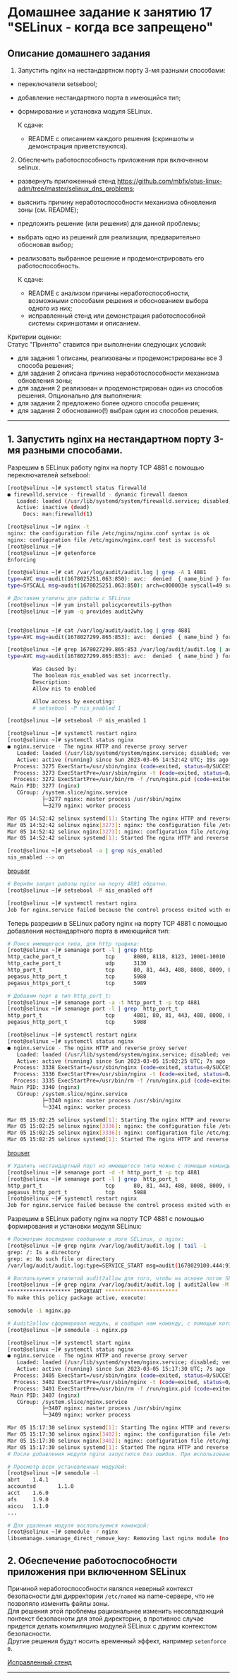 # Домашнее задание к занятию 17 "SELinux - когда все запрещено"


## Описание домашнего задания

1. Запустить nginx на нестандартном порту 3-мя разными способами:    
 - переключатели setsebool;    
 - добавление нестандартного порта в имеющийся тип;    
 - формирование и установка модуля SELinux.    

   К сдаче:    
      - README с описанием каждого решения (скриншоты и демонстрация приветствуются).

2. Обеспечить работоспособность приложения при включенном selinux.    
 - развернуть приложенный стенд https://github.com/mbfx/otus-linux-adm/tree/master/selinux_dns_problems;     
 - выяснить причину неработоспособности механизма обновления зоны (см. README);    
 - предложить решение (или решения) для данной проблемы;    
 - выбрать одно из решений для реализации, предварительно обосновав выбор;    
 - реализовать выбранное решение и продемонстрировать его работоспособность.    

   К сдаче:    
      - README с анализом причины неработоспособности, возможными способами решения и обоснованием выбора одного из них;
      - исправленный стенд или демонстрация работоспособной системы скриншотами и описанием.

Критерии оценки:    
Статус "Принято" ставится при выполнении следующих условий:
- для задания 1 описаны, реализованы и продемонстрированы все 3 способа решения;
- для задания 2 описана причина неработоспособности механизма обновления зоны;
- для задания 2 реализован и продемонстрирован один из способов решения.
Опционально для выполнения:
- для задания 2 предложено более одного способа решения;
- для задания 2 обоснованно(!) выбран один из способов решения.

---


## 1. Запустить nginx на нестандартном порту 3-мя разными способами.

Разрешим в SELinux работу nginx на порту TCP 4881 c помощью переключателей setsebool:    
```bash
[root@selinux ~]# systemctl status firewalld
● firewalld.service - firewalld - dynamic firewall daemon
   Loaded: loaded (/usr/lib/systemd/system/firewalld.service; disabled; vendor preset: enabled)
   Active: inactive (dead)
     Docs: man:firewalld(1)

[root@selinux ~]# nginx -t
nginx: the configuration file /etc/nginx/nginx.conf syntax is ok
nginx: configuration file /etc/nginx/nginx.conf test is successful
[root@selinux ~]# 
[root@selinux ~]# getenforce
Enforcing

[root@selinux ~]# cat /var/log/audit/audit.log | grep -A 1 4881 
type=AVC msg=audit(1678025251.063:850): avc:  denied  { name_bind } for  pid=2914 comm="nginx" src=4881 scontext=system_u:system_r:httpd_t:s0 tcontext=system_u:object_r:unreserved_port_t:s0 tclass=tcp_socket permissive=0
type=SYSCALL msg=audit(1678025251.063:850): arch=c000003e syscall=49 success=no exit=-13 a0=6 a1=55878a986878 a2=10 a3=7fff803dc990 items=0 ppid=1 pid=2914 auid=4294967295 uid=0 gid=0 euid=0 suid=0 fsuid=0 egid=0 sgid=0 fsgid=0 tty=(none) ses=4294967295 comm="nginx" exe="/usr/sbin/nginx" subj=system_u:system_r:httpd_t:s0 key=(null)

# Доставим утилиты для работы с SELinux
[root@selinux ~]# yum install policycoreutils-python
[root@selinux ~]# yum -q provides audit2why


[root@selinux ~]# cat /var/log/audit/audit.log | grep 4881 
type=AVC msg=audit(1678027299.865:853): avc:  denied  { name_bind } for  pid=2940 comm="nginx" src=4881 scontext=system_u:system_r:httpd_t:s0 tcontext=system_u:object_r:unreserved_port_t:s0 tclass=tcp_socket permissive=0

[root@selinux ~]# grep 1678027299.865:853 /var/log/audit/audit.log | audit2why
type=AVC msg=audit(1678027299.865:853): avc:  denied  { name_bind } for  pid=2940 comm="nginx" src=4881 scontext=system_u:system_r:httpd_t:s0 tcontext=system_u:object_r:unreserved_port_t:s0 tclass=tcp_socket permissive=0

        Was caused by:
        The boolean nis_enabled was set incorrectly. 
        Description:
        Allow nis to enabled

        Allow access by executing:
        # setsebool -P nis_enabled 1

[root@selinux ~]# setsebool -P nis_enabled 1

[root@selinux ~]# systemctl restart nginx
[root@selinux ~]# systemctl status nginx
● nginx.service - The nginx HTTP and reverse proxy server
   Loaded: loaded (/usr/lib/systemd/system/nginx.service; disabled; vendor preset: disabled)
   Active: active (running) since Sun 2023-03-05 14:52:42 UTC; 19s ago
  Process: 3275 ExecStart=/usr/sbin/nginx (code=exited, status=0/SUCCESS)
  Process: 3273 ExecStartPre=/usr/sbin/nginx -t (code=exited, status=0/SUCCESS)
  Process: 3272 ExecStartPre=/usr/bin/rm -f /run/nginx.pid (code=exited, status=0/SUCCESS)
 Main PID: 3277 (nginx)
   CGroup: /system.slice/nginx.service
           ├─3277 nginx: master process /usr/sbin/nginx
           └─3279 nginx: worker process

Mar 05 14:52:42 selinux systemd[1]: Starting The nginx HTTP and reverse proxy server...
Mar 05 14:52:42 selinux nginx[3273]: nginx: the configuration file /etc/nginx/nginx.conf syntax is ok
Mar 05 14:52:42 selinux nginx[3273]: nginx: configuration file /etc/nginx/nginx.conf test is successful
Mar 05 14:52:42 selinux systemd[1]: Started The nginx HTTP and reverse proxy server.

[root@selinux ~]# getsebool -a | grep nis_enabled
nis_enabled --> on
```
[brouser](./img/01.png)    
   
```bash
# Вернём запрет работы nginx на порту 4881 обратно.
[root@selinux ~]# setsebool -P nis_enabled off

[root@selinux ~]# systemctl restart nginx
Job for nginx.service failed because the control process exited with error code. See "systemctl status nginx.service" and "journalctl -xe" for detail
```

Теперь разрешим в SELinux работу nginx на порту TCP 4881 c помощью добавления нестандартного порта в имеющийся тип:    
```bash
# Поиск имеющегося типа, для http трафика:
[root@selinux ~]# semanage port -l | grep http
http_cache_port_t              tcp      8080, 8118, 8123, 10001-10010
http_cache_port_t              udp      3130
http_port_t                    tcp      80, 81, 443, 488, 8008, 8009, 8443, 9000
pegasus_http_port_t            tcp      5988
pegasus_https_port_t           tcp      5989

# Добавим порт в тип http_port_t:
[root@selinux ~]# semanage port -a -t http_port_t -p tcp 4881
[root@selinux ~]# semanage port -l | grep  http_port_t
http_port_t                    tcp      4881, 80, 81, 443, 488, 8008, 8009, 8443, 9000
pegasus_http_port_t            tcp      5988

[root@selinux ~]# systemctl restart nginx
[root@selinux ~]# systemctl status nginx
● nginx.service - The nginx HTTP and reverse proxy server
   Loaded: loaded (/usr/lib/systemd/system/nginx.service; disabled; vendor preset: disabled)
   Active: active (running) since Sun 2023-03-05 15:02:25 UTC; 7s ago
  Process: 3338 ExecStart=/usr/sbin/nginx (code=exited, status=0/SUCCESS)
  Process: 3336 ExecStartPre=/usr/sbin/nginx -t (code=exited, status=0/SUCCESS)
  Process: 3335 ExecStartPre=/usr/bin/rm -f /run/nginx.pid (code=exited, status=0/SUCCESS)
 Main PID: 3340 (nginx)
   CGroup: /system.slice/nginx.service
           ├─3340 nginx: master process /usr/sbin/nginx
           └─3341 nginx: worker process

Mar 05 15:02:25 selinux systemd[1]: Starting The nginx HTTP and reverse proxy server...
Mar 05 15:02:25 selinux nginx[3336]: nginx: the configuration file /etc/nginx/nginx.conf syntax is ok
Mar 05 15:02:25 selinux nginx[3336]: nginx: configuration file /etc/nginx/nginx.conf test is successful
Mar 05 15:02:25 selinux systemd[1]: Started The nginx HTTP and reverse proxy server.
```
[brouser](./img/01.png)   

```bash
# Удалить нестандартный порт из имеющегося типа можно с помощью команды: 
[root@selinux ~]# semanage port -d -t http_port_t -p tcp 4881
[root@selinux ~]# semanage port -l | grep  http_port_t
http_port_t                    tcp      80, 81, 443, 488, 8008, 8009, 8443, 9000
pegasus_http_port_t            tcp      5988
[root@selinux ~]# systemctl restart nginx
Job for nginx.service failed because the control process exited with error code. See "systemctl status nginx.service" and "journalctl -xe" for details.
```   

Разрешим в SELinux работу nginx на порту TCP 4881 c помощью формирования и установки модуля SELinux:    
```bash
# Посмотрим последнее сообщение в логе SELinux, о nginx: 
[root@selinux ~]# grep nginx /var/log/audit/audit.log | tail -1
grep: /: Is a directory
grep: е: No such file or directory
/var/log/audit/audit.log:type=SERVICE_START msg=audit(1678029100.444:932): pid=1 uid=0 auid=4294967295 ses=4294967295 subj=system_u:system_r:init_t:s0 msg='unit=nginx comm="systemd" exe="/usr/lib/systemd/systemd" hostname=? addr=? terminal=? res=failed'

# Воспользуемся утилитой audit2allow для того, чтобы на основе логов SELinux сделать модуль, разрешающий работу nginx на нестандартном порту:
[root@selinux ~]# grep nginx /var/log/audit/audit.log | audit2allow -M nginx
******************** IMPORTANT ***********************
To make this policy package active, execute:

semodule -i nginx.pp

# Audit2allow сформировал модуль, и сообщил нам команду, с помощью которой можно применить данный модуль:
[root@selinux ~]# semodule -i nginx.pp

[root@selinux ~]# systemctl start nginx
[root@selinux ~]# systemctl status nginx
● nginx.service - The nginx HTTP and reverse proxy server
   Loaded: loaded (/usr/lib/systemd/system/nginx.service; disabled; vendor preset: disabled)
   Active: active (running) since Sun 2023-03-05 15:17:30 UTC; 7s ago
  Process: 3405 ExecStart=/usr/sbin/nginx (code=exited, status=0/SUCCESS)
  Process: 3402 ExecStartPre=/usr/sbin/nginx -t (code=exited, status=0/SUCCESS)
  Process: 3401 ExecStartPre=/usr/bin/rm -f /run/nginx.pid (code=exited, status=0/SUCCESS)
 Main PID: 3407 (nginx)
   CGroup: /system.slice/nginx.service
           ├─3407 nginx: master process /usr/sbin/nginx
           └─3409 nginx: worker process

Mar 05 15:17:30 selinux systemd[1]: Starting The nginx HTTP and reverse proxy server...
Mar 05 15:17:30 selinux nginx[3402]: nginx: the configuration file /etc/nginx/nginx.conf syntax is ok
Mar 05 15:17:30 selinux nginx[3402]: nginx: configuration file /etc/nginx/nginx.conf test is successful
Mar 05 15:17:30 selinux systemd[1]: Started The nginx HTTP and reverse proxy server.
# После добавления модуля nginx запустился без ошибок. При использовании модуля изменения сохранятся после перезагрузки. 

# Просмотр всех установленных модулей:
[root@selinux ~]# semodule -l
abrt    1.4.1
accountsd       1.1.0
acct    1.6.0
afs     1.9.0
aiccu   1.1.0
...

# Для удаления модуля воспользуемся командой:
[root@selinux ~]# semodule -r nginx
libsemanage.semanage_direct_remove_key: Removing last nginx module (no other nginx module exists at another priority).
```

## 2. Обеспечение работоспособности приложения при включенном SELinux

Причиной неработоспособности являлся неверный контекст безопасности для дирректории `/etc/named` на name-сервере, что не позволяло изменить файлы зоны.     
Для решения этой проблемы рациональнее изменить несовпадающий понтекст безопасноти для этой директории, в противнос случае придется делать компиляцию модулей SELinux с другим контекстом безопасности.    
Другие решения будут носить временный эффект, например `setenforce 0`.

[Исправленный стенд](./selinux_dns_problems/)

---

